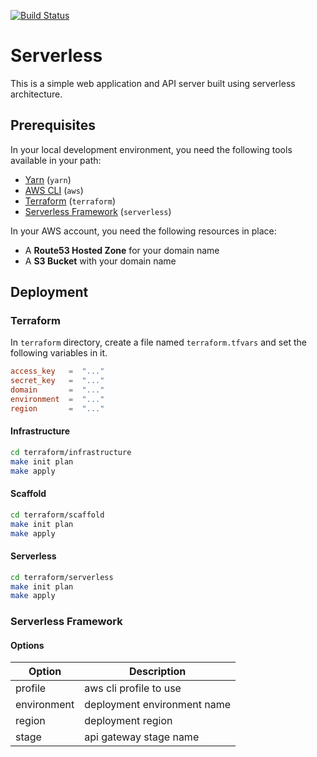 [![Build Status][circleci-image]][circleci-url]

# Serverless
This is a simple web application and API server built using serverless architecture.

## Prerequisites
In your local development environment, you need the following tools available in your path:

  * [Yarn](https://yarnpkg.com) (`yarn`)
  * [AWS CLI](https://aws.amazon.com/cli) (`aws`)
  * [Terraform](https://www.terraform.io) (`terraform`)
  * [Serverless Framework](https://serverless.com) (`serverless`)

In your AWS account, you need the following resources in place:

  * A **Route53 Hosted Zone** for your domain name
  * A **S3 Bucket** with your domain name

## Deployment

### Terraform
In `terraform` directory, create a file named `terraform.tfvars` and set the following variables in it.

```toml
access_key   =  "..."
secret_key   =  "..."
domain       =  "..."
environment  =  "..."
region       =  "..."
```

#### Infrastructure

```bash
cd terraform/infrastructure
make init plan
make apply
```

#### Scaffold

```bash
cd terraform/scaffold
make init plan
make apply
```

#### Serverless

```bash
cd terraform/serverless
make init plan
make apply
```

### Serverless Framework

#### Options

| Option      | Description                 |
|-------------|-----------------------------|
| profile     | aws cli profile to use      |
| environment | deployment environment name |
| region      | deployment region           |
| stage       | api gateway stage name      |


[circleci-url]: https://circleci.com/gh/moorara/serverless-demo/tree/master
[circleci-image]: https://circleci.com/gh/moorara/serverless-demo/tree/master.svg?style=shield
